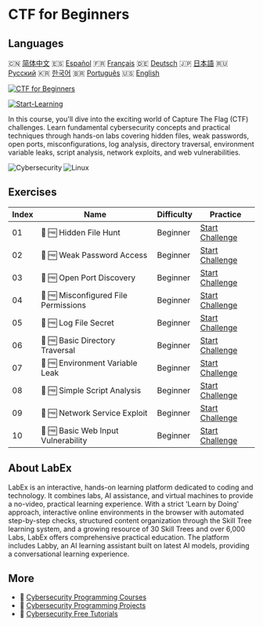 # CTF for Beginners

## Languages

🇨🇳 [简体中文](README_zh.md) 🇪🇸 [Español](README_es.md) 🇫🇷 [Français](README_fr.md) 🇩🇪 [Deutsch](README_de.md) 🇯🇵 [日本語](README_ja.md) 🇷🇺 [Русский](README_ru.md) 🇰🇷 [한국어](README_ko.md) 🇧🇷 [Português](README_pt.md) 🇺🇸 [English](README.md) 

[![CTF for Beginners](https://cover-creator.labex.io/ctf-for-beginners.png)](https://labex.io/courses/ctf-for-beginners)

[![Start-Learning](https://img.shields.io/badge/Start-Learning-whitesmoke?style=for-the-badge)](https://labex.io/courses/ctf-for-beginners)

In this course, you'll dive into the exciting world of Capture The Flag (CTF) challenges. Learn fundamental cybersecurity concepts and practical techniques through hands-on labs covering hidden files, weak passwords, open ports, misconfigurations, log analysis, directory traversal, environment variable leaks, script analysis, network exploits, and web vulnerabilities.

![Cybersecurity](https://img.shields.io/badge/Cybersecurity-whitesmoke?style=for-the-badge&logo=cybersecurity)
![Linux](https://img.shields.io/badge/Linux-whitesmoke?style=for-the-badge&logo=linux)


## Exercises

|   Index | Name                                 | Difficulty   | Practice                                                                                                        |
|---------|--------------------------------------|--------------|-----------------------------------------------------------------------------------------------------------------|
|      01 | 🎯 🆓 Hidden File Hunt               | Beginner     | <a target='_blank' href='https://labex.io/labs/linux-hidden-file-hunt-596219'>Start Challenge</a>               |
|      02 | 🎯 🆓 Weak Password Access           | Beginner     | <a target='_blank' href='https://labex.io/labs/linux-weak-password-access-596224'>Start Challenge</a>           |
|      03 | 🎯 🆓 Open Port Discovery            | Beginner     | <a target='_blank' href='https://labex.io/labs/linux-open-port-discovery-596222'>Start Challenge</a>            |
|      04 | 🎯 🆓 Misconfigured File Permissions | Beginner     | <a target='_blank' href='https://labex.io/labs/linux-misconfigured-file-permissions-596218'>Start Challenge</a> |
|      05 | 🎯 🆓 Log File Secret                | Beginner     | <a target='_blank' href='https://labex.io/labs/linux-log-file-secret-596220'>Start Challenge</a>                |
|      06 | 🎯 🆓 Basic Directory Traversal      | Beginner     | <a target='_blank' href='https://labex.io/labs/linux-basic-directory-traversal-596215'>Start Challenge</a>      |
|      07 | 🎯 🆓 Environment Variable Leak      | Beginner     | <a target='_blank' href='https://labex.io/labs/linux-environment-variable-leak-596217'>Start Challenge</a>      |
|      08 | 🎯 🆓 Simple Script Analysis         | Beginner     | <a target='_blank' href='https://labex.io/labs/linux-simple-script-analysis-596223'>Start Challenge</a>         |
|      09 | 🎯 🆓 Network Service Exploit        | Beginner     | <a target='_blank' href='https://labex.io/labs/linux-network-service-exploit-596221'>Start Challenge</a>        |
|      10 | 🎯 🆓 Basic Web Input Vulnerability  | Beginner     | <a target='_blank' href='https://labex.io/labs/linux-basic-web-input-vulnerability-596216'>Start Challenge</a>  |

## About LabEx

LabEx is an interactive, hands-on learning platform dedicated to coding and technology. It combines labs, AI assistance, and virtual machines to provide a no-video, practical learning experience. With a strict 'Learn by Doing' approach, interactive online environments in the browser with automated step-by-step checks, structured content organization through the Skill Tree learning system, and a growing resource of 30 Skill Trees and over 6,000 Labs, LabEx offers comprehensive practical education. The platform includes Labby, an AI learning assistant built on latest AI models, providing a conversational learning experience.

## More

- 🔗 [Cybersecurity Programming Courses](https://github.com/labex-labs/awesome-programming-courses)
- 🔗 [Cybersecurity Programming Projects](https://github.com/labex-labs/awesome-programming-projects)
- 🔗 [Cybersecurity Free Tutorials](https://github.com/labex-labs/cybersecurity-free-tutorials)

